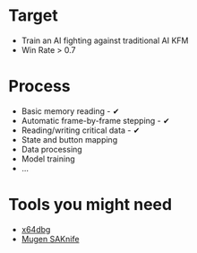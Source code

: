 # Target
- Train an AI fighting against traditional AI KFM
- Win Rate > 0.7

# Process
- Basic memory reading - ✔
- Automatic frame-by-frame stepping - ✔
- Reading/writing critical data - ✔
- State and button mapping
- Data processing
- Model training
- ...

# Tools you might need
- [x64dbg](https://github.com/x64dbg/x64dbg)
- [Mugen SAKnife](https://github.com/ZiddiaMUGEN/SwissArmyKnife)